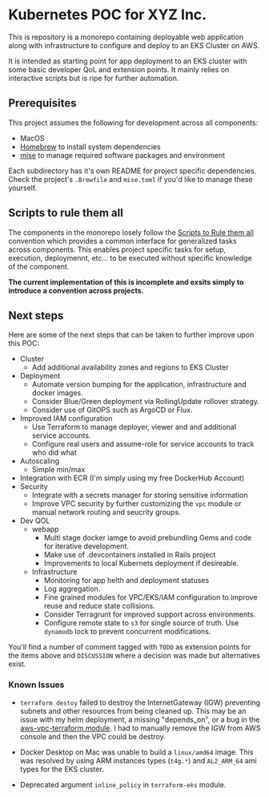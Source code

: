 # Kubernetes POC for XYZ Inc.

This is repository is a monorepo containing deployable web application along with infrastructure to configure and deploy
to an EKS Cluster on AWS.


It is intended as starting point for app deployment to an EKS cluster with some basic developer QoL and extension points. It mainly relies on interactive scripts but is ripe for further automation.

## Prerequisites

This project assumes the following for development across all components:

- MacOS
- [Homebrew](https://brew.sh/) to install system dependencies
- [mise](https://www.terraform.io/) to manage required software packages and environment

Each subdirectory has it's own README for project specific dependencies. Check the project's `.Brewfile` and `mise.toml` if you'd like to manage these yourself.

## Scripts to rule them all

The components in the monorepo losely follow the [Scripts to Rule them all](https://github.com/github/scripts-to-rule-them-all) convention which provides a common interface for generalized tasks across components. This
enables project specific tasks for setup, execution, deploymennt, etc... to be executed without specific knowledge of
the component.

__The current implementation of this is incomplete and exsits simply to introduce a convention across projects.__

## Next steps


Here are some of the next steps that can be taken to further improve upon this POC:

- Cluster
  - Add additional availability zones and regions to EKS Cluster
- Deployment
  - Automate version bumping for the application, infrastructure and docker images.
  - Consider Blue/Green deployment via RollingUpdate rollover strategy.
  - Consider use of GitOPS such as ArgoCD or Flux.
- Improved IAM configuration
   - Use Terraform to manage deployer, viewer and and additional service accounts.
   - Configure real users and assume-role for service accounts to track who did what
- Autoscaling
  - Simple min/max
- Integration with ECR (I'm simply using my free DockerHub Account)
- Security
  - Integrate with a secrets manager for storing sensitive information
  - Improve VPC security by further customizing the `vpc` module or manual network routing and seucrity groups.
- Dev QOL
  - webapp
    - Multi stage docker iamge to avoid prebundling Gems and code for iterative development.
    - Make use of .devcontainers installed in Rails project
    - Improvements to local Kubernets deployment if desireable.
  - Infrastructure
    - Monitoring for app helth and deployment statuses
    - Log aggregation.
    - Fine grained modules for VPC/EKS/IAM configuration to improve reuse and reduce state collisions.
    - Consider Terragrunt for improved support across environments.
    - Configure remote state to `s3` for single source of truth. Use `dynamodb` lock to prevent concurrent modifications.

You'll find a number of comment tagged with `TODO` as extension points for the items above and `DISCUSSION` where a decision was made but alternatives exist.

### Known Issues

* `terraform destoy` failed to destroy the InternetGateway (IGW) preventing subnets and other resources from being
cleaned up. This may be an issue with my helm deployment, a missing "depends_on", or a bug in the
[aws-vpc-terraform module](https://github.com/terraform-aws-modules/terraform-aws-vpc). I had to manually remove the
IGW from AWS console and then the VPC could be destroy.

* Docker Desktop on Mac was unable to build a `linux/amd64` image. This was resolved by using ARM instances types (`t4g.*`) and `AL2_ARM_64` ami types for the EKS cluster.

* Deprecated argument `inline_policy` in `terraform-eks` module.
